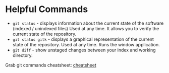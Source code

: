 # Helpful Commands

* `git status` - displays information about the current state of the software (indexed / unindexed files)
Used at any time. It allows you to verify the current state of the repository.
* `git status gitk` - displays a graphical representation of the current state of the repository. Used at any time. Runs the window application.
* `git diff` - show unstaged changes between your index and working directory.

Grab git commands cheatsheet: [cheatsheet](./res/Git-Cheatsheet.pdf)